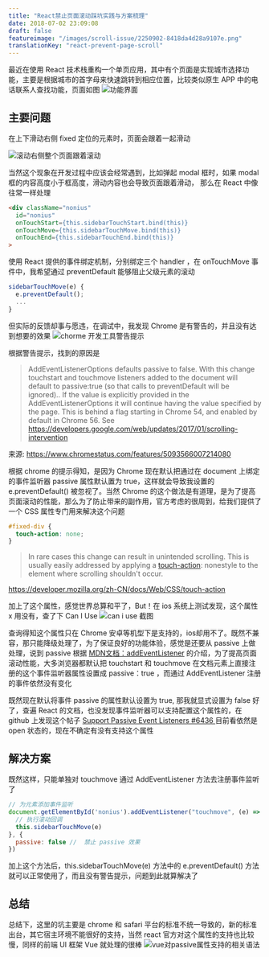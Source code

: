 ```yaml
---
title: "React禁止页面滚动踩坑实践与方案梳理"
date: 2018-07-02 23:09:08
draft: false
featureimage: "/images/scroll-issue/2250902-8418da4d28a9107e.png"
translationKey: "react-prevent-page-scroll"
---
```



最近在使用 React 技术栈重构一个单页应用，其中有个页面是实现城市选择功能，主要是根据城市的首字母来快速跳转到相应位置，比较类似原生 APP 中的电话联系人查找功能，页面如图
![功能界面](/images/scroll-issue/2250902-8418da4d28a9107e.png?imageMogr2/auto-orient/strip%7CimageView2/2/w/1240)

## 主要问题
在上下滑动右侧 fixed 定位的元素时，页面会跟着一起滑动

![滚动右侧整个页面跟着滚动](/images/scroll-issue/2250902-c0ed1030d3fc5d08.gif?imageMogr2/auto-orient/strip)

当然这个现象在开发过程中应该会经常遇到，比如弹起 modal 框时，如果 modal框的内容高度小于框高度，滑动内容也会导致页面跟着滑动， 那么在 React 中像往常一样处理
``` html
<div className="nonius"
  id="nonius"
  onTouchStart={this.sidebarTouchStart.bind(this)}
  onTouchMove={this.sidebarTouchMove.bind(this)}
  onTouchEnd={this.sidebarTouchEnd.bind(this)}
>
```
使用 React 提供的事件绑定机制，分别绑定三个 handler ，在  onTouchMove 事件中，我希望通过 preventDefault 能够阻止父级元素的滚动
``` js
sidebarTouchMove(e) {
  e.preventDefault();
  ...
}
```
但实际的反馈却事与愿违，在调试中，我发现 Chrome 是有警告的，并且没有达到想要的效果
![chorme 开发工具警告提示](/images/scroll-issue/2250902-74d74a702fbd05a7.png?imageMogr2/auto-orient/strip%7CimageView2/2/w/1240)


根据警告提示，找到的原因是
> AddEventListenerOptions defaults passive to false. With this change touchstart and touchmove listeners added to the document will default to passive:true (so that calls to preventDefault will be ignored)..
 If the value is explicitly provided in the AddEventListenerOptions it will continue having the value specified by the page.
 This is behind a flag starting in Chrome 54, and enabled by default in Chrome 56. See https://developers.google.com/web/updates/2017/01/scrolling-intervention

来源: https://www.chromestatus.com/features/5093566007214080

根据 chrome 的提示得知，是因为 Chrome 现在默认把通过在 document 上绑定的事件监听器 passive 属性默认置为 true，这样就会导致我设置的  e.preventDefault() 被忽视了。当然 Chrome 的这个做法是有道理，是为了提高页面滚动的性能，那么为了防止带来的副作用，官方考虑的很周到，给我们提供了一个 CSS 属性专门用来解决这个问题

``` css
#fixed-div {
  touch-action: none;
}
```

> In rare cases this change can result in unintended scrolling. This is usually easily addressed by applying a [touch-action](https://developer.mozilla.org/en-US/docs/Web/CSS/touch-action): nonestyle to the element where scrolling shouldn't occur.

https://developer.mozilla.org/zh-CN/docs/Web/CSS/touch-action

加上了这个属性，感觉世界总算和平了，But！在 ios 系统上测试发现，这个属性 x 用没有，查了下 Can I Use
![can i use 截图](/images/scroll-issue/2250902-7ce4d43eec6721f7.png?imageMogr2/auto-orient/strip%7CimageView2/2/w/1240)

查询得知这个属性只在 Chrome 安卓等机型下是支持的，ios却用不了。既然不兼容，那只能降级处理了，为了保证良好的功能体验，感觉是还要从 passive 上做处理，说到 passive 根据 [MDN文档：addEventListener](https://developer.mozilla.org/en-US/docs/Web/API/EventTarget/addEventListener#Improving_scrolling_performance_with_passive_listeners) 的介绍，为了提高页面滚动性能，大多浏览器都默认把 touchstart 和 touchmove 在文档元素上直接注册的这个事件监听器属性设置成 passive：true ，而通过 AddEventListener 注册的事件依然没有变化

既然现在默认将事件 passive 的属性默认设置为 true, 那我就显式设置为 false 好了，查遍 React 的文档，也没发现事件监听器可以支持配置这个属性的，在 github 上发现这个帖子 [Support Passive Event Listeners #6436 ](https://github.com/facebook/react/issues/6436) 目前看依然是 open 状态的，现在不确定有没有支持这个属性
## 解决方案
既然这样，只能单独对 touchmove 通过 AddEventListener 方法去注册事件监听了
``` js
// 为元素添加事件监听   
document.getElementById('nonius').addEventListener("touchmove", (e) => {
  // 执行滚动回调
  this.sidebarTouchMove(e)
}, {
  passive: false //  禁止 passive 效果
})
```
 加上这个方法后，this.sidebarTouchMove(e) 方法中的     e.preventDefault() 方法就可以正常使用了，而且没有警告提示，问题到此就算解决了
## 总结
总结下，这里的坑主要是 chrome 和 safari 平台的标准不统一导致的，新的标准出台，其它宿主环境不能很好的支持，当然 react 官方对这个属性的支持也比较慢，同样的前端 UI 框架 Vue  就处理的很棒
![vue对passive属性支持的相关语法](/images/scroll-issue/2250902-12cacb6e99c0daf6.png?imageMogr2/auto-orient/strip%7CimageView2/2/w/1240)



